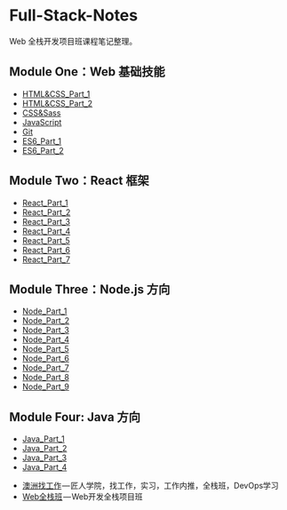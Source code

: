 # Full-Stack-Notes

Web 全栈开发项目班课程笔记整理。

## Module One：Web 基础技能

- [HTML&CSS_Part_1](Web基础技能/1.HTML&CSS_Part_1.md)
- [HTML&CSS_Part_2](Web基础技能/2.HTML&CSS_Part_2.md)
- [CSS&Sass](Web基础技能/3.CSS&Sass.md)
- [JavaScript](Web基础技能/4.JavaScript.md)
- [Git](Web基础技能/5.Git.md)
- [ES6_Part_1](Web基础技能/6.ES6_Part_1.md)
- [ES6_Part_2](Web基础技能/7.ES6_Part_2.md)

## Module Two：React 框架

- [React_Part_1](React框架/React_Part_1.md)
- [React_Part_2](React框架/React_Part_2.md)
- [React_Part_3](React框架/React_Part_3.md)
- [React_Part_4](React框架/React_Part_4.md)
- [React_Part_5](React框架/React_Part_5.md)
- [React_Part_6](React框架/React_Part_6.md)
- [React_Part_7](React框架/React_Part_7.md)

## Module Three：Node.js 方向

- [Node_Part_1](Node.js方向/Node_Part_1.md)
- [Node_Part_2](Node.js方向/Node_Part_2.md)
- [Node_Part_3](Node.js方向/Node_Part_3.md)
- [Node_Part_4](Node.js方向/Node_Part_4.md)
- [Node_Part_5](Node.js方向/Node_Part_5.md)
- [Node_Part_6](Node.js方向/Node_Part_6.md)
- [Node_Part_7](Node.js方向/Node_Part_7.md)
- [Node_Part_8](Node.js方向/Node_Part_8.md)
- [Node_Part_9](Node.js方向/Node_Part_9.md)

## Module Four: Java 方向

- [Java_Part_1](Java方向/Java_Part_1.md)
- [Java_Part_2](Java方向/Java_Part_2.md)
- [Java_Part_3](Java方向/Java_Part_3.md)
- [Java_Part_4](Java方向/Java_Part_4.md)

* [澳洲找工作](https://jiangren.com.au/) — 匠人学院，找工作，实习，工作内推，全栈班，DevOps学习
* [Web全栈班]([https://jiangren.com.au/](https://jiangren.com.au/program-course/web-code-bootcamp-or-learn-to-code-1)) — Web开发全栈项目班


